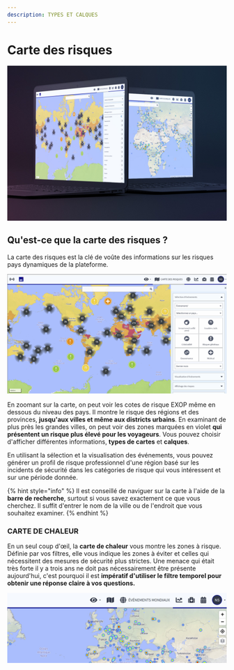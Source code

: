```yaml
---
description: TYPES ET CALQUES
---
```


# Carte des risques

![](../.gitbook/assets/riskmap%20%283%29.JPG)

## Qu'est-ce que la carte des risques ?

La carte des risques est la clé de voûte des informations sur les risques pays dynamiques de la plateforme.

![](../.gitbook/assets/rm_img01.jpg)

En zoomant sur la carte, on peut voir les cotes de risque EXOP même en dessous du niveau des pays. Il montre le risque des régions et des provinces, **jusqu'aux villes et même aux districts urbains**. En examinant de plus près les grandes villes, on peut voir des zones marquées en violet **qui présentent un risque plus élevé pour les voyageurs**. Vous pouvez choisir d'afficher différentes informations, **types de cartes** et **calques**.

En utilisant la sélection et la visualisation des événements, vous pouvez générer un profil de risque professionnel d'une région basé sur les incidents de sécurité dans les catégories de risque qui vous intéressent et sur une période donnée.

{% hint style="info" %}
Il est conseillé de naviguer sur la carte à l'aide de la **barre de recherche**, surtout si vous savez exactement ce que vous cherchez. Il suffit d'entrer le nom de la ville ou de l'endroit que vous souhaitez examiner.
{% endhint %}

### CARTE DE CHALEUR

En un seul coup d'œil, la **carte de chaleur** vous montre les zones à risque. Définie par vos filtres, elle vous indique les zones à éviter et celles qui nécessitent des mesures de sécurité plus strictes. Une menace qui était très forte il y a trois ans ne doit pas nécessairement être présente aujourd'hui, c'est pourquoi il est **impératif d'utiliser le filtre temporel pour obtenir une réponse claire à vos questions.**

![](../.gitbook/assets/risk-map-3%20%283%29.JPG)

